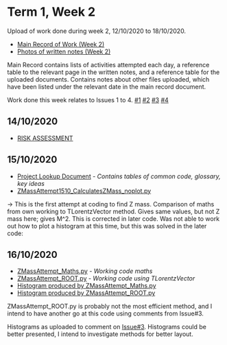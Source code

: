 # Term 1, Week 2
Upload of work done during week 2, 12/10/2020 to 18/10/2020.

* [Main Record of Work (Week 2)](T1_W2_Doc.pdf)
* [Photos of written notes (Week 2)](T1_W2_Written_Notes.pdf)

Main Record contains lists of activities attempted each day, a reference table to the relevant page in the written notes, and a reference table for the uploaded documents. Contains notes about other files uploaded, which have been listed under the relevant date in the main record document.

Work done this week relates to Issues 1 to 4.
[#1](https://github.com/r-preston/MPhysProject2021/issues/1) [#2](https://github.com/r-preston/MPhysProject2021/issues/2) [#3](https://github.com/r-preston/MPhysProject2021/issues/3) [#4](https://github.com/r-preston/MPhysProject2021/issues/4)

## 14/10/2020
* [RISK ASSESSMENT](Project_risk_assessment_LCairns.xlsx)

## 15/10/2020
* [Project Lookup Document](Project_Lookup_Doc.pdf) - *Contains tables of common code, glossary, key ideas*
* [ZMassAttempt1510_CalculatesZMass_noplot.py](ZMassAttempt1510_CalculatesZMass_noplot.py)

-> This is the first attempt at coding to find Z mass. Comparison of maths from own working to TLorentzVector method. Gives same values, but not Z mass here; gives M^2. This is corrected in later code. Was not able to work out how to plot a histogram at this time, but this was solved in the later code:

## 16/10/2020
* [ZMassAttempt_Maths.py](ZMassAttempt_Maths.py) - *Working code maths*
* [ZMassAttempt_ROOT.py](ZMassAttempt_ROOT.py) -  *Working code using TLorentzVector*
* [Histogram produced by ZMassAttempt_Maths.py](ZMassPlot_Maths.pdf)
* [Histogram produced by ZMassAttempt_ROOT.py](ZMassPlots_ROOT.pdf)

ZMassAttempt_ROOT.py is probably not the most efficient method, and I intend to have another go at this code using comments from Issue#3.

Histograms as uploaded to comment on [Issue#3](https://github.com/r-preston/MPhysProject2021/issues/3).
Histograms could be better presented, I intend to investigate methods for better layout.
